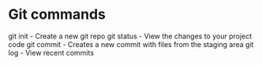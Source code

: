 # Git commands

git init - Create a new git repo
git status - View the changes to your project code
git commit - Creates a new commit with files from the staging area
git log - View recent commits